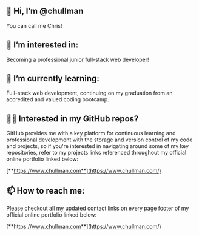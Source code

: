 
## 👋 Hi, I’m @chullman

You can call me Chris!

## 👀 I’m interested in:

Becoming a professional junior full-stack web developer!

## 🌱 I’m currently learning:

Full-stack web development, continuing on my graduation from an accredited and valued coding bootcamp.

## 👩‍💻 Interested in my GitHub repos?

GitHub provides me with a key platform for continuous learning and professional development with the storage and version control of my code and projects, so if you're interested in navigating around some of my key repositories, refer to my projects links referenced throughout my official online portfolio linked below:

[**https://www.chullman.com**](https://www.chullman.com/)

## 📫 How to reach me:

Please checkout all my updated contact links on every page footer of my official online portfolio linked below:

[**https://www.chullman.com**](https://www.chullman.com/)

<!---
chullman/chullman is a ✨ special ✨ repository because its `README.md` (this file) appears on your GitHub profile.
You can click the Preview link to take a look at your changes.
--->
